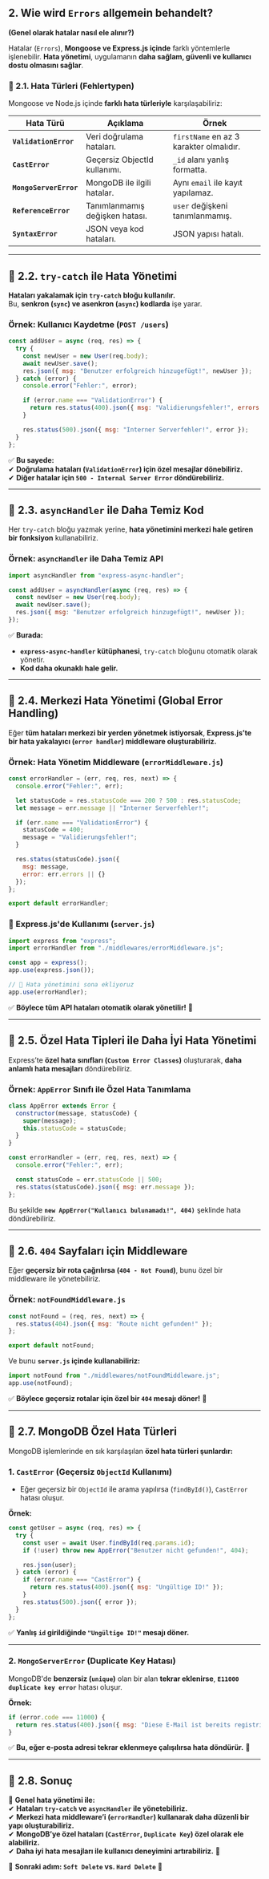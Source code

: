 ## **2. Wie wird `Errors` allgemein behandelt?**  
**(Genel olarak hatalar nasıl ele alınır?)**  

Hatalar (`Errors`), **Mongoose ve Express.js içinde** farklı yöntemlerle işlenebilir. **Hata yönetimi**, uygulamanın **daha sağlam, güvenli ve kullanıcı dostu olmasını sağlar**.  

### **📌 2.1. Hata Türleri (Fehlertypen)**
Mongoose ve Node.js içinde **farklı hata türleriyle** karşılaşabiliriz:

| **Hata Türü**       | **Açıklama** | **Örnek** |
|-----------------|------------------|-----------|
| **`ValidationError`** | Veri doğrulama hataları. | `firstName` en az 3 karakter olmalıdır. |
| **`CastError`** | Geçersiz ObjectId kullanımı. | `_id` alanı yanlış formatta. |
| **`MongoServerError`** | MongoDB ile ilgili hatalar. | Aynı `email` ile kayıt yapılamaz. |
| **`ReferenceError`** | Tanımlanmamış değişken hatası. | `user` değişkeni tanımlanmamış. |
| **`SyntaxError`** | JSON veya kod hataları. | JSON yapısı hatalı. |

---

## **📌 2.2. `try-catch` ile Hata Yönetimi**
**Hataları yakalamak için `try-catch` bloğu kullanılır.**  
Bu, **senkron (`sync`) ve asenkron (`async`) kodlarda** işe yarar.

### **Örnek: Kullanıcı Kaydetme (`POST /users`)**
```js
const addUser = async (req, res) => {
  try {
    const newUser = new User(req.body);
    await newUser.save();
    res.json({ msg: "Benutzer erfolgreich hinzugefügt!", newUser });
  } catch (error) {
    console.error("Fehler:", error);

    if (error.name === "ValidationError") {
      return res.status(400).json({ msg: "Validierungsfehler!", errors: error.errors });
    }

    res.status(500).json({ msg: "Interner Serverfehler!", error });
  }
};
```
✅ **Bu sayede:**  
✔ **Doğrulama hataları (`ValidationError`) için özel mesajlar dönebiliriz.**  
✔ **Diğer hatalar için `500 - Internal Server Error` döndürebiliriz.**

---

## **📌 2.3. `asyncHandler` ile Daha Temiz Kod**
Her `try-catch` bloğu yazmak yerine, **hata yönetimini merkezi hale getiren bir fonksiyon** kullanabiliriz.

### **Örnek: `asyncHandler` ile Daha Temiz API**
```js
import asyncHandler from "express-async-handler";

const addUser = asyncHandler(async (req, res) => {
  const newUser = new User(req.body);
  await newUser.save();
  res.json({ msg: "Benutzer erfolgreich hinzugefügt!", newUser });
});
```
✅ **Burada:**  
- **`express-async-handler` kütüphanesi**, `try-catch` bloğunu otomatik olarak yönetir.  
- **Kod daha okunaklı hale gelir.**  

---

## **📌 2.4. Merkezi Hata Yönetimi (Global Error Handling)**
Eğer **tüm hataları merkezi bir yerden yönetmek istiyorsak**, **Express.js’te bir hata yakalayıcı (`error handler`) middleware oluşturabiliriz.**  

### **Örnek: Hata Yönetim Middleware (`errorMiddleware.js`)**
```js
const errorHandler = (err, req, res, next) => {
  console.error("Fehler:", err);

  let statusCode = res.statusCode === 200 ? 500 : res.statusCode;
  let message = err.message || "Interner Serverfehler!";

  if (err.name === "ValidationError") {
    statusCode = 400;
    message = "Validierungsfehler!";
  }

  res.status(statusCode).json({
    msg: message,
    error: err.errors || {}
  });
};

export default errorHandler;
```
### **📌 Express.js'de Kullanımı (`server.js`)**
```js
import express from "express";
import errorHandler from "./middlewares/errorMiddleware.js";

const app = express();
app.use(express.json());

// 🔹 Hata yönetimini sona ekliyoruz
app.use(errorHandler);
```
✅ **Böylece tüm API hataları otomatik olarak yönetilir!** 🚀  

---

## **📌 2.5. Özel Hata Tipleri ile Daha İyi Hata Yönetimi**
Express’te **özel hata sınıfları (`Custom Error Classes`)** oluşturarak, **daha anlamlı hata mesajları** döndürebiliriz.

### **Örnek: `AppError` Sınıfı ile Özel Hata Tanımlama**
```js
class AppError extends Error {
  constructor(message, statusCode) {
    super(message);
    this.statusCode = statusCode;
  }
}

const errorHandler = (err, req, res, next) => {
  console.error("Fehler:", err);

  const statusCode = err.statusCode || 500;
  res.status(statusCode).json({ msg: err.message });
};
```
Bu şekilde **`new AppError("Kullanıcı bulunamadı!", 404)`** şeklinde hata döndürebiliriz.

---

## **📌 2.6. `404` Sayfaları için Middleware**
Eğer **geçersiz bir rota çağrılırsa (`404 - Not Found`)**, bunu özel bir middleware ile yönetebiliriz.

### **Örnek: `notFoundMiddleware.js`**
```js
const notFound = (req, res, next) => {
  res.status(404).json({ msg: "Route nicht gefunden!" });
};

export default notFound;
```
Ve bunu **`server.js` içinde kullanabiliriz:**
```js
import notFound from "./middlewares/notFoundMiddleware.js";
app.use(notFound);
```
✅ **Böylece geçersiz rotalar için özel bir `404` mesajı döner!** 🚀

---

## **📌 2.7. MongoDB Özel Hata Türleri**
MongoDB işlemlerinde en sık karşılaşılan **özel hata türleri şunlardır:**

### **1. `CastError` (Geçersiz `ObjectId` Kullanımı)**
- Eğer geçersiz bir `ObjectId` ile arama yapılırsa (`findById()`), `CastError` hatası oluşur.
  
**Örnek:**
```js
const getUser = async (req, res) => {
  try {
    const user = await User.findById(req.params.id);
    if (!user) throw new AppError("Benutzer nicht gefunden!", 404);

    res.json(user);
  } catch (error) {
    if (error.name === "CastError") {
      return res.status(400).json({ msg: "Ungültige ID!" });
    }
    res.status(500).json({ error });
  }
};
```
✅ **Yanlış `id` girildiğinde `"Ungültige ID!"` mesajı döner.**

---

### **2. `MongoServerError` (Duplicate Key Hatası)**
MongoDB'de **benzersiz (`unique`)** olan bir alan **tekrar eklenirse**, **`E11000 duplicate key error`** hatası oluşur.

**Örnek:**
```js
if (error.code === 11000) {
  return res.status(400).json({ msg: "Diese E-Mail ist bereits registriert!" });
}
```
✅ **Bu, eğer e-posta adresi tekrar eklenmeye çalışılırsa hata döndürür.** 🚀  

---

## **📌 2.8. Sonuç**
🎯 **Genel hata yönetimi ile:**  
✔ **Hataları `try-catch` ve `asyncHandler` ile yönetebiliriz.**  
✔ **Merkezi hata middleware’i (`errorHandler`) kullanarak daha düzenli bir yapı oluşturabiliriz.**  
✔ **MongoDB’ye özel hataları (`CastError`, `Duplicate Key`) özel olarak ele alabiliriz.**  
✔ **Daha iyi hata mesajları ile kullanıcı deneyimini artırabiliriz.** 🚀  

🚀 **Sonraki adım: `Soft Delete` vs. `Hard Delete`** 💪